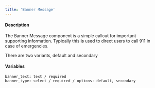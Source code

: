 ```yaml
---
title: 'Banner Message'
---
```

#### Description
The Banner Message component is a simple callout for important supporting information. Typically this is used to direct users to call 911 in case of emergencies.

There are two variants, default and secondary

#### Variables
~~~
banner_text: text / required
banner_type: select / required / options: default, secondary
~~~
